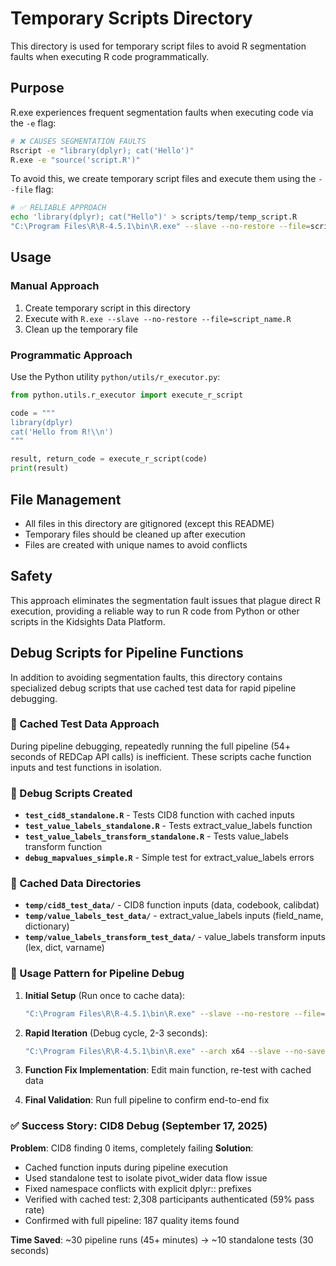 # Temporary Scripts Directory

This directory is used for temporary script files to avoid R segmentation faults when executing R code programmatically.

## Purpose

R.exe experiences frequent segmentation faults when executing code via the `-e` flag:
```bash
# ❌ CAUSES SEGMENTATION FAULTS
Rscript -e "library(dplyr); cat('Hello')"
R.exe -e "source('script.R')"
```

To avoid this, we create temporary script files and execute them using the `--file` flag:
```bash
# ✅ RELIABLE APPROACH
echo 'library(dplyr); cat("Hello")' > scripts/temp/temp_script.R
"C:\Program Files\R\R-4.5.1\bin\R.exe" --slave --no-restore --file=scripts/temp/temp_script.R
```

## Usage

### Manual Approach
1. Create temporary script in this directory
2. Execute with `R.exe --slave --no-restore --file=script_name.R`
3. Clean up the temporary file

### Programmatic Approach
Use the Python utility `python/utils/r_executor.py`:
```python
from python.utils.r_executor import execute_r_script

code = """
library(dplyr)
cat('Hello from R!\\n')
"""

result, return_code = execute_r_script(code)
print(result)
```

## File Management

- All files in this directory are gitignored (except this README)
- Temporary files should be cleaned up after execution
- Files are created with unique names to avoid conflicts

## Safety

This approach eliminates the segmentation fault issues that plague direct R execution, providing a reliable way to run R code from Python or other scripts in the Kidsights Data Platform.

## Debug Scripts for Pipeline Functions

In addition to avoiding segmentation faults, this directory contains specialized debug scripts that use cached test data for rapid pipeline debugging.

### 🎯 Cached Test Data Approach

During pipeline debugging, repeatedly running the full pipeline (54+ seconds of REDCap API calls) is inefficient. These scripts cache function inputs and test functions in isolation.

### 📁 Debug Scripts Created

- **`test_cid8_standalone.R`** - Tests CID8 function with cached inputs
- **`test_value_labels_standalone.R`** - Tests extract_value_labels function
- **`test_value_labels_transform_standalone.R`** - Tests value_labels transform function
- **`debug_mapvalues_simple.R`** - Simple test for extract_value_labels errors

### 📂 Cached Data Directories

- **`temp/cid8_test_data/`** - CID8 function inputs (data, codebook, calibdat)
- **`temp/value_labels_test_data/`** - extract_value_labels inputs (field_name, dictionary)
- **`temp/value_labels_transform_test_data/`** - value_labels transform inputs (lex, dict, varname)

### 🚀 Usage Pattern for Pipeline Debug

1. **Initial Setup** (Run once to cache data):
   ```bash
   "C:\Program Files\R\R-4.5.1\bin\R.exe" --slave --no-restore --file=run_ne25_pipeline.R
   ```

2. **Rapid Iteration** (Debug cycle, 2-3 seconds):
   ```bash
   "C:\Program Files\R\R-4.5.1\bin\R.exe" --arch x64 --slave --no-save --no-restore --no-environ -f scripts/temp/test_cid8_standalone.R
   ```

3. **Function Fix Implementation**: Edit main function, re-test with cached data

4. **Final Validation**: Run full pipeline to confirm end-to-end fix

### ✅ Success Story: CID8 Debug (September 17, 2025)

**Problem**: CID8 finding 0 items, completely failing
**Solution**:
- Cached function inputs during pipeline execution
- Used standalone test to isolate pivot_wider data flow issue
- Fixed namespace conflicts with explicit dplyr:: prefixes
- Verified with cached test: 2,308 participants authenticated (59% pass rate)
- Confirmed with full pipeline: 187 quality items found

**Time Saved**: ~30 pipeline runs (45+ minutes) → ~10 standalone tests (30 seconds)